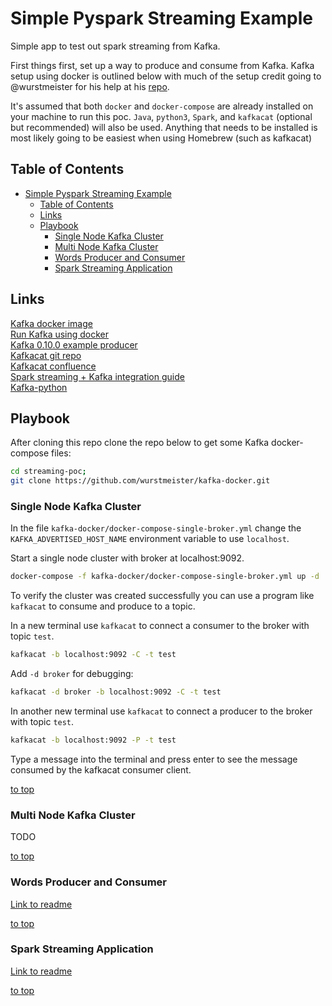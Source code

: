 # Simple Pyspark Streaming Example

Simple app to test out spark streaming from Kafka.

First things first, set up a way to produce and consume from Kafka. Kafka setup using docker is outlined below with much of the setup credit going to @wurstmeister for his help at his [repo](https://github.com/wurstmeister/kafka-docker).

It's assumed that both `docker` and `docker-compose` are already installed on your machine to run this poc. `Java`, `python3`, `Spark`, and `kafkacat` (optional but recommended) will also be used. Anything that needs to be installed is most likely going to be easiest when using Homebrew (such as kafkacat)

## Table of Contents

- [Simple Pyspark Streaming Example](#simple-pyspark-streaming-example)
    - [Table of Contents](#table-of-contents)
    - [Links](#links)
    - [Playbook](#playbook)
        - [Single Node Kafka Cluster](#single-node-kafka-cluster)
        - [Multi Node Kafka Cluster](#multi-node-kafka-cluster)
        - [Words Producer and Consumer](#words-producer-and-consumer)
        - [Spark Streaming Application](#spark-streaming-application)

## Links

[Kafka docker image](https://hub.docker.com/r/wurstmeister/kafka/)  
[Run Kafka using docker](https://jaceklaskowski.gitbooks.io/apache-kafka/kafka-docker.html)  
[Kafka 0.10.0 example producer](https://kafka.apache.org/0100/javadoc/index.html?org/apache/kafka/clients/producer/KafkaProducer.html)  
[Kafkacat git repo](https://github.com/edenhill/kafkacat)  
[Kafkacat confluence](https://docs.confluent.io/current/app-development/kafkacat-usage.html)  
[Spark streaming + Kafka integration guide](https://spark.apache.org/docs/2.2.0/streaming-kafka-0-10-integration.html)  
[Kafka-python](https://pypi.org/project/kafka-python/)

## Playbook

After cloning this repo clone the repo below to get some Kafka docker-compose files:

```sh
cd streaming-poc;
git clone https://github.com/wurstmeister/kafka-docker.git
```

### Single Node Kafka Cluster

In the file `kafka-docker/docker-compose-single-broker.yml` change the `KAFKA_ADVERTISED_HOST_NAME` environment variable to use `localhost`.

Start a single node cluster with broker at localhost:9092.

```sh
docker-compose -f kafka-docker/docker-compose-single-broker.yml up -d
```

To verify the cluster was created successfully you can use a program like `kafkacat` to consume and produce to a topic.

In a new terminal use `kafkacat` to connect a consumer to the broker with topic `test`.

```sh
kafkacat -b localhost:9092 -C -t test
```

Add `-d broker` for debugging:

```sh
kafkacat -d broker -b localhost:9092 -C -t test
```

In another new terminal use `kafkacat` to connect a producer to the broker with topic `test`.

```sh
kafkacat -b localhost:9092 -P -t test
```

Type a message into the terminal and press enter to see the message consumed by the kafkacat consumer client.

[to top](#streaming-poc)

### Multi Node Kafka Cluster

TODO

[to top](#streaming-poc)

### Words Producer and Consumer

[Link to readme](words-producer-and-consumer-apps/README.md)

[to top](#streaming-poc)

### Spark Streaming Application

[Link to readme](streaming-app/README.md)

[to top](#streaming-poc)
